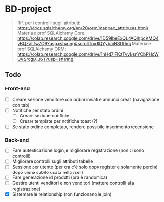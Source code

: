# BD-project

> Rif. per i controlli sugli attributi: https://docs.sqlalchemy.org/en/20/orm/mapped_attributes.html\
> Materiale prof SQLAlchemy Core: https://colab.research.google.com/drive/1D59IbeExQL4AQihpcKMQ4yBQZabfwZO9?usp=sharing#scrollTo=6QYybaiNSD0m\
> Materiale prof SQLAlchemy ORM: https://colab.research.google.com/drive/1nHd7iFKzTvvNsnYCbPHcWQVSrcgU_36T?usp=sharing

## Todo

### Front-end
- [ ] Creare sezione venditore con ordini inviati e annunci creati (navigazione con tab)
- [ ] Notifiche per stato ordini
    - [ ] Creare sezione notifiche
    - [ ] Creare template per notifiche toast (?)
- [ ] Se stato ordine completato, rendere possibile inserimento recensione

### Back-end
- [ ] Fare autenticazione login, e migliorare registrazione (non ci sono controlli)
- [ ] Migliorare controlli sugli attributi tabelle
- [ ] Sessione per utente (per ora c'è solo dopo register e solamente perché dopo viene subito usata nella /sell)
- [ ] Fare generazione id prodotti (ora è randomica)
- [ ] Gestire utenti venditori e non venditori (mettere controlli alla registrazione)
- [x] Sistemare le relationship (non funzionano le join)
